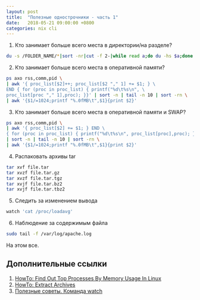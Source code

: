 ```yaml
---
layout: post
title:  "Полезные однострочники - часть 1"
date:   2018-05-21 09:00:00 +0800
categories: nix cli
---
```


1. Кто занимает больше всего места в директории/на разделе?
```sh
du -s /FOLDER_NAME/*|sort -nr|cut -f 2-|while read a;do du -hs $a;done
```
2. Кто занимает больше всего места в оперативной памяти?
```sh
ps axo rss,comm,pid \
| awk '{ proc_list[$2]++; proc_list[$2 "," 1] += $1; } \
END { for (proc in proc_list) { printf("%d\t%s\n", \
proc_list[proc "," 1],proc); }}' | sort -n | tail -n 10 | sort -rn \
| awk '{$1/=1024;printf "%.0fMB\t",$1}{print $2}'
```
3. Кто занимает больше всего места в оперативной памяти и SWAP?
```sh
ps axo rss,comm,pid \
| awk '{ proc_list[$2] += $1; } END \
{ for (proc in proc_list) { printf("%d\t%s\n", proc_list[proc],proc); }}' \
| sort -n | tail -n 10 | sort -rn \
| awk '{$1/=1024;printf "%.0fMB\t",$1}{print $2}'
```
4. Распаковать архивы tar
```sh
tar xvf file.tar
tar xvzf file.tar.gz
tar xvzf file.tar.tgz
tar xvjf file.tar.bz2
tar xvjf file.tar.tbz2
```
5. Следить за изменением вывода
```sh
watch 'cat /proc/loadavg'
```
6. Наблюдение за содержимым файла
```sh
sudo tail -f /var/log/apache.log
```

На этом все.

## Дополнительные ссылки

1. [HowTo: Find Out Top Processes By Memory Usage In Linux](https://www.shellhacks.com/find-top-processes-memory-usage-linux)
2. [HowTo: Extract Archives](https://www.shellhacks.com/extract-archive-tar-gz-bz2-rar-zip-7z-tbz2-tgz-z)
3. [Полезные советы. Команда watch](http://nsk.lug.ru/poleznye-sovety/poleznye-sovety-komanda-watch)
